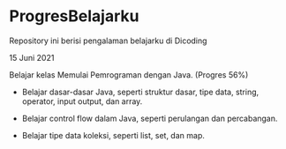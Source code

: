# ProgresBelajarku
Repository ini berisi pengalaman belajarku di Dicoding

15 Juni 2021

Belajar kelas Memulai Pemrograman dengan Java. (Progres 56%)

  * Belajar dasar-dasar Java, seperti struktur dasar, tipe data, string, operator, input output, dan array.

  * Belajar control flow dalam Java, seperti perulangan dan percabangan.

  * Belajar tipe data koleksi, seperti list, set, dan map.
